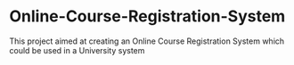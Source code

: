 # Online-Course-Registration-System
This project aimed at creating an Online Course Registration System which could be used in a University system
